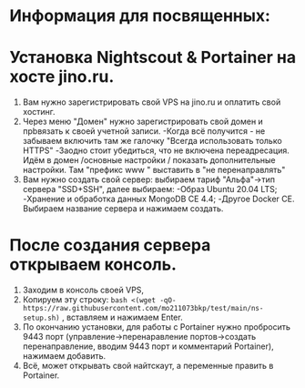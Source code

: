 # Информация для посвященных:
# Установка Nightscout & Portainer на хосте jino.ru.
1. Вам нужно зарегистрировать свой VPS на jino.ru и оплатить свой хостинг.
2. Через меню "Домен" нужно зарегистрировать свой домен и прbвязать к своей учетной записи.
-Когда всё получится - не забываем включить там же галочку "Всегда использовать только HTTPS"
-Заодно стоит убедиться, что не включена переадресация. Идём в домен /основные настройки / показать дополнительные настройки.
Там "префикс www " выставить в "не перенаправлять"
3. Вам нужно создать свой сервер: выбираем тариф "Альфа"->тип сервера "SSD+SSH", далее выбираем:
-Образ Ubuntu 20.04 LTS; -Хранение и обработка данных MongoDB CE 4.4; -Другое Docker CE. Выбираем название сервера и нажимаем создать.

# После создания сервера открываем консоль.

1. Заходим в консоль своей VPS,
2. Копируем эту строку: `bash <(wget -qO- https://raw.githubusercontent.com/mo211073bkp/test/main/ns-setup.sh)` , вставляем и нажимаем Enter.
3. По окончанию установки, для работы с Portainer нужно пробросить 9443 порт (управление->перенаравление портов->создать перенаправление, вводим 9443 порт и комментарий Portainer), нажимаем добавить.
4. Всё, может открывать свой найтскаут, а переменные править в Portainer.

